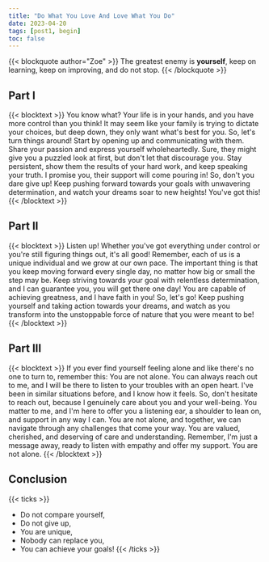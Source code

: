 ```yaml
---
title: "Do What You Love And Love What You Do"
date: 2023-04-20
tags: [post1, begin]
toc: false
---
```


{{< blockquote author="Zoe" >}}
The greatest enemy is **yourself**, keep on learning, keep on improving, and do not stop.
{{< /blockquote >}}

## Part I

{{< blocktext >}}
You know what? Your life is in your hands, and you have more control than you think! It may seem like your family is trying to dictate your choices, but deep down, they only want what's best for you.
So, let's turn things around! Start by opening up and communicating with them. Share your passion and express yourself wholeheartedly. Sure, they might give you a puzzled look at first, but don't let that discourage you. Stay persistent, show them the results of your hard work, and keep speaking your truth. I promise you, their support will come pouring in!
So, don't you dare give up! Keep pushing forward towards your goals with unwavering determination, and watch your dreams soar to new heights!
You've got this!
{{< /blocktext >}}

## Part II

{{< blocktext >}}
Listen up! Whether you've got everything under control or you're still figuring things out, it's all good! Remember, each of us is a unique individual and we grow at our own pace. The important thing is that you keep moving forward every single day, no matter how big or small the step may be. Keep striving towards your goal with relentless determination, and I can guarantee you, you will get there one day! You are capable of achieving greatness, and I have faith in you!
So, let's go! Keep pushing yourself and taking action towards your dreams, and watch as you transform into the unstoppable force of nature that you were meant to be!
{{< /blocktext >}}

## Part III

{{< blocktext >}}
If you ever find yourself feeling alone and like there's no one to turn to, remember this: You are not alone. You can always reach out to me, and I will be there to listen to your troubles with an open heart. I've been in similar situations before, and I know how it feels. So, don't hesitate to reach out, because I genuinely care about you and your well-being. You matter to me, and I'm here to offer you a listening ear, a shoulder to lean on, and support in any way I can. You are not alone, and together, we can navigate through any challenges that come your way. You are valued, cherished, and deserving of care and understanding.
Remember, I'm just a message away, ready to listen with empathy and offer my support. You are not alone.
{{< /blocktext >}}

## Conclusion

{{< ticks >}}

- Do not compare yourself,
- Do not give up,
- You are unique,
- Nobody can replace you,
- You can achieve your goals!
  {{< /ticks >}}
